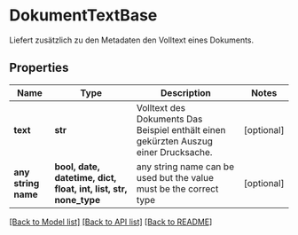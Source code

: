 # DokumentTextBase

Liefert zusätzlich zu den Metadaten den Volltext eines Dokuments.

## Properties
Name | Type | Description | Notes
------------ | ------------- | ------------- | -------------
**text** | **str** | Volltext des Dokuments  Das Beispiel enthält einen gekürzten Auszug einer Drucksache.  | [optional] 
**any string name** | **bool, date, datetime, dict, float, int, list, str, none_type** | any string name can be used but the value must be the correct type | [optional]

[[Back to Model list]](../README.md#documentation-for-models) [[Back to API list]](../README.md#documentation-for-api-endpoints) [[Back to README]](../README.md)


